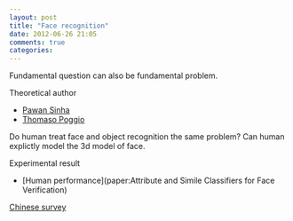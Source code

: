 ```yaml
---
layout: post
title: "Face recognition"
date: 2012-06-26 21:05
comments: true
categories: 
---
```


Fundamental question can also be fundamental problem.

Theoretical author

* [Pawan Sinha](author:pawan_sinha)
* [Thomaso Poggio](author:thomaso_poggio)

Do human treat face and object recognition the same problem?
Can human explictly model the 3d model of face.

Experimental result

* [Human performance](paper:Attribute and Simile Classifiers for Face Verification)

[Chinese survey](人脸识别理论与应用研究_山世光)

